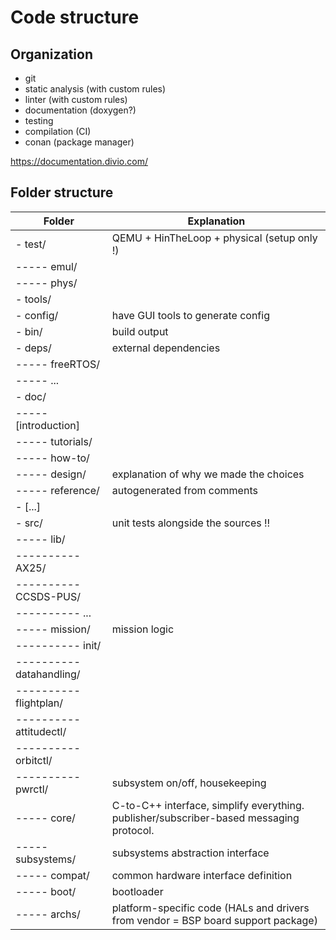 # Code structure

## Organization

- git 
- static analysis (with custom rules) 
- linter (with custom rules) 
- documentation (doxygen?) 
- testing 
- compilation (CI) 
- conan (package manager)

https://documentation.divio.com/

## Folder structure
    
| Folder | Explanation |
|--------|-------------|
|- test/                        |QEMU + HinTheLoop + physical (setup only !)|
|----- emul/                    ||
|----- phys/                    ||
|- tools/                       ||
|- config/                      |have GUI tools to generate config|
|- bin/                         |build output|
|- deps/                        |external dependencies|
|----- freeRTOS/                ||
|----- ...                      ||
|- doc/                         ||
|----- [introduction]           ||                
|----- tutorials/               ||
|----- how-to/                  ||
|----- design/                  |explanation of why we made the choices|
|----- reference/               |autogenerated from comments|
|- [...]                        ||
|- src/                         |unit tests alongside the sources !!|
|----- lib/                     ||
|---------- AX25/               ||
|---------- CCSDS-PUS/          ||
|---------- ...                 ||
|----- mission/                 | mission logic|
|---------- init/               ||
|---------- datahandling/       ||
|---------- flightplan/         ||
|---------- attitudectl/        ||
|---------- orbitctl/               ||
|---------- pwrctl/             |subsystem on/off, housekeeping|
|----- core/                    |C-to-C++ interface, simplify everything. publisher/subscriber-based messaging protocol.|
|----- subsystems/              |subsystems abstraction interface |
|----- compat/                  |common hardware interface definition |
|----- boot/                    |bootloader|
|----- archs/                   |platform-specific code (HALs and drivers from vendor = BSP board support package)|